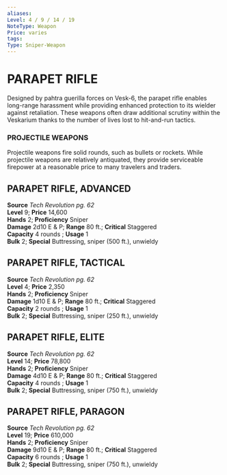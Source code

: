 ```yaml
---
aliases: 
Level: 4 / 9 / 14 / 19
NoteType: Weapon
Price: varies
tags: 
Type: Sniper-Weapon
---
```

# PARAPET RIFLE
Designed by pahtra guerilla forces on Vesk-6, the parapet rifle enables long-range harassment while providing enhanced protection to its wielder against retaliation. These weapons often draw additional scrutiny within the Veskarium thanks to the number of lives lost to hit-and-run tactics.

### PROJECTILE WEAPONS

Projectile weapons fire solid rounds, such as bullets or rockets. While projectile weapons are relatively antiquated, they provide serviceable firepower at a reasonable price to many travelers and traders.  

##  PARAPET RIFLE, ADVANCED

**Source** _Tech Revolution pg. 62_  
**Level** 9; **Price** 14,600  
**Hands** 2; **Proficiency** Sniper  
**Damage** 2d10 E & P; **Range** 80 ft.; **Critical** Staggered  
**Capacity** 4 rounds ; **Usage** 1  
**Bulk** 2; **Special** Buttressing, sniper (500 ft.), unwieldy

##  PARAPET RIFLE, TACTICAL

**Source** _Tech Revolution pg. 62_  
**Level** 4; **Price** 2,350  
**Hands** 2; **Proficiency** Sniper  
**Damage** 1d10 E & P; **Range** 80 ft.; **Critical** Staggered  
**Capacity** 2 rounds ; **Usage** 1  
**Bulk** 2; **Special** Buttressing, sniper (250 ft.), unwieldy

##  PARAPET RIFLE, ELITE

**Source** _Tech Revolution pg. 62_  
**Level** 14; **Price** 78,800  
**Hands** 2; **Proficiency** Sniper  
**Damage** 4d10 E & P; **Range** 80 ft.; **Critical** Staggered  
**Capacity** 4 rounds ; **Usage** 1  
**Bulk** 2; **Special** Buttressing, sniper (750 ft.), unwieldy

##  PARAPET RIFLE, PARAGON

**Source** _Tech Revolution pg. 62_  
**Level** 19; **Price** 610,000  
**Hands** 2; **Proficiency** Sniper  
**Damage** 9d10 E & P; **Range** 80 ft.; **Critical** Staggered  
**Capacity** 6 rounds ; **Usage** 1  
**Bulk** 2; **Special** Buttressing, sniper (750 ft.), unwieldy